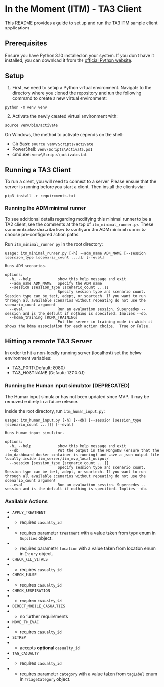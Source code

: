 # In the Moment (ITM) - TA3 Client

This README provides a guide to set up and run the TA3 ITM sample client applications.

## Prerequisites

Ensure you have Python 3.10 installed on your system. If you don't have it installed, you can download it from the [official Python website](https://www.python.org/downloads/).

## Setup

1. First, we need to setup a Python virtual environment. Navigate to the directory where you cloned the repository and run the following command to create a new virtual environment:

```
python -m venv venv
```

2. Activate the newly created virtual environment with:

```
source venv/bin/activate
```

On Windows, the method to activate depends on the shell:
- Git Bash: `source venv/Scripts/activate`
- PowerShell: `venv\Scripts\Activate.ps1`
- cmd.exe: `venv\Scripts\activate.bat`

## Running a TA3 Client

To run a client, you will need to connect to a server. Please ensure that the server is running before you start a client.
Then install the clients via:

```
pip3 install -r requirements.txt

```

### Running the ADM minimal runner

 To see additional details regarding modifying this minimal runner to be a TA2 client, see the comments at the top of `itm_minimal_runner.py`.
 These comments also describe how to configure the ADM minimal runner to choose pre-configured action paths.

 Run `itm_minimal_runner.py` in the root directory:

```
usage: itm_minimal_runner.py [-h] --adm_name ADM_NAME [--session [session_type [scenario_count ...]]] [--eval]

Runs ADM scenarios.

options:
  -h, --help            show this help message and exit
  --adm_name ADM_NAME   Specify the ADM name
  --session [session_type [scenario_count ...]]
                        Specify session type and scenario count. Session type can be test, adept, or soartech. If you want to run through all available scenarios without repeating do not use the scenario_count argument
  --eval                Run an evaluation session. Supercedes --session and is the default if nothing is specified. Implies --db.
  --kdma_training [KDMA_TRAINING]
                        Put the server in training mode in which it shows the kdma association for each action choice.  True or False.
```
## Hitting a remote TA3 Server
 In order to hit a non-locally running server (localhost) set the below environment variables:
 - TA3_PORT(Default: 8080)
 - TA3_HOSTNAME (Default: 127.0.0.1)
 
### Running the Human input simulator (DEPRECATED)

The Human input simulator has not been updated since MVP.  It may be removed entirely in a future release.

Inside the root directory, run `itm_human_input.py`:

```
usage: itm_human_input.py [-h] [--db] [--session [session_type [scenario_count ...]]] [--eval]

Runs Human input simulator.

options:
  -h, --help            show this help message and exit
  --db                  Put the output in the MongoDB (ensure that the itm_dashboard docker container is running) and save a json output file locally inside itm_server/itm_mvp_local_output/
  --session [session_type [scenario_count ...]]
                        Specify session type and scenario count. Session type can be test, adept, or soartech. If you want to run through all available scenarios without repeating do not use the scenario_count argument
  --eval                Run an evaluation session. Supercedes --session and is the default if nothing is specified. Implies --db.
```

### Available Actions

* `APPLY_TREATMENT`
* * requires `casualty_id`
* * requires parameter `treatment` with a value taken from type enum in `Supplies` object.
* * requires parameter `location` with a value taken from location enum in `Injury` object.
* `CHECK_ALL_VITALS`
* * requires `casualty_id`
* `CHECK_PULSE`
* * requires `casualty_id`
* `CHECK_RESPIRATION`
* * requires `casualty_id`
* `DIRECT_MOBILE_CASUALTIES`
* * no further requirements
* `MOVE_TO_EVAC`
* * requires `casualty_id`
* `SITREP`
* * accepts **optional** `casualty_id`
* `TAG_CASUALTY`
* * requires `casualty_id`
* * requires parameter `category` with a value taken from `tagLabel` enum in `TriageCategory` object.

